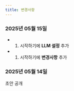 ```yaml
---
title: 변경사항
---
```



### 2025년 05월 15일

- 1. 시작하기에 **LLM 설정** 추가
- 1. 시작하기에 **변경사항** 추가

### 2025년 05월 14일

초안 공개
